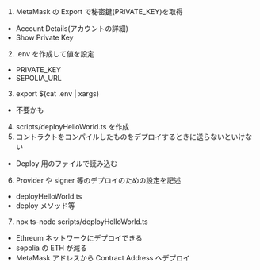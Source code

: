1. MetaMask の Export で秘密鍵(PRIVATE_KEY)を取得

- Account Details(アカウントの詳細)
- Show Private Key

2. .env を作成して値を設定

- PRIVATE_KEY
- SEPOLIA_URL

3. export $(cat .env | xargs)

- 不要かも

4. scripts/deployHelloWorld.ts を作成
5. コントラクトをコンパイルしたものをデプロイするときに送らないといけない

- Deploy 用のファイルで読み込む

6. Provider や signer 等のデプロイのための設定を記述

- deployHelloWorld.ts
- deploy メソッド等

7. npx ts-node scripts/deployHelloWorld.ts

- Ethreum ネットワークにデプロイできる
- sepolia の ETH が減る
- MetaMask アドレスから Contract Address へデプロイ
